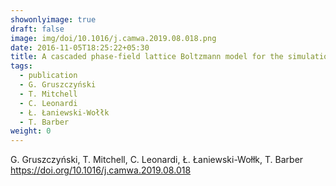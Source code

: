 ```yaml
---
showonlyimage: true
draft: false
image: img/doi/10.1016/j.camwa.2019.08.018.png
date: 2016-11-05T18:25:22+05:30
title: A cascaded phase-field lattice Boltzmann model for the simulation of incompressible, immiscible fluids with high density contrast
tags:
  - publication
  - G. Gruszczyński
  - T. Mitchell
  - C. Leonardi
  - Ł. Łaniewski-Wołłk
  - T. Barber
weight: 0
---
```


G. Gruszczyński, T. Mitchell, C. Leonardi, Ł. Łaniewski-Wołłk, T. Barber
https://doi.org/10.1016/j.camwa.2019.08.018
